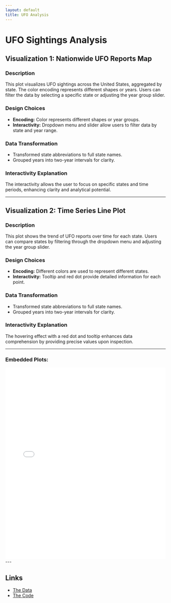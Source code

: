 ```yaml
---
layout: default
title: UFO Analysis
---
```


# UFO Sightings Analysis

## Visualization 1: Nationwide UFO Reports Map

### Description
This plot visualizes UFO sightings across the United States, aggregated by state. The color encoding represents different shapes or years. Users can filter the data by selecting a specific state or adjusting the year group slider.

### Design Choices
- **Encoding:** Color represents different shapes or year groups.
- **Interactivity:** Dropdown menu and slider allow users to filter data by state and year range.

### Data Transformation
- Transformed state abbreviations to full state names.
- Grouped years into two-year intervals for clarity.

### Interactivity Explanation
The interactivity allows the user to focus on specific states and time periods, enhancing clarity and analytical potential.

---

## Visualization 2: Time Series Line Plot

### Description
This plot shows the trend of UFO reports over time for each state. Users can compare states by filtering through the dropdown menu and adjusting the year group slider.

### Design Choices
- **Encoding:** Different colors are used to represent different states.
- **Interactivity:** Tooltip and red dot provide detailed information for each point.

### Data Transformation
- Transformed state abbreviations to full state names.
- Grouped years into two-year intervals for clarity.

### Interactivity Explanation
The hovering effect with a red dot and tooltip enhances data comprehension by providing precise values upon inspection.

---
### Embedded Plots:
<iframe src="ufo_analysis.html" width="100%" height="600px" style="border:none;"></iframe>
---

## Links

- [The Data](https://github.com/UIUC-iSchool-DataViz/is445_data/raw/main/ufo-scrubbed-geocoded-time-standardized-00.csv)
- [The Code](ufo_analysis.ipynb)
